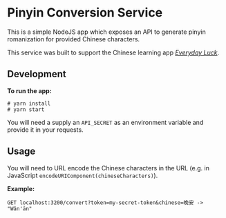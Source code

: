 # Pinyin Conversion Service

This is a simple NodeJS app which exposes an API to generate pinyin romanization for provided Chinese characters.

This service was built to support the Chinese learning app [*Everyday Luck*](https://everyday-luck.surge.sh).

## Development

**To run the app:**

```
# yarn install
# yarn start
```

You will need a supply an `API_SECRET` as an environment variable and provide it in your requests.

## Usage

You will need to URL encode the Chinese characters in the URL (e.g. in JavaScript `encodeURIComponent(chineseCharacters)`).

**Example:**

```
GET localhost:3200/convert?token=my-secret-token&chinese=晚安 -> "Wǎn'ān"
```